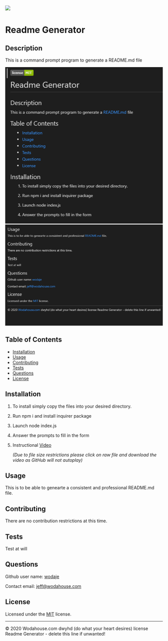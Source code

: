  
![](https://img.shields.io/apm/l/vim-mode)
---
# Readme Generator

## Description 
This is a command prompt program to generate a README.md file

![](snap1.png)
![](snap2.png)

## Table of Contents

* [Installation](#Installation)
* [Usage](#Usage)
* [Contributing](#Contributing)
* [Tests](#Tests)
* [Questions](#Questions)
* [License](#License)



## Installation

1.	To install simply copy the files into your desired directory.

2.	Run npm i and install inquirer package

3. 	Launch node index.js

4.	Answer the prompts to fill in the form

5.  Instructional [Video](ins_vid.mp4) 

    *_(Due to file size restrictions please click on raw file and download the video as GitHub will not autoplay)_*


## Usage 

This is to be able to genearte a consistent and professional README.md file.

## Contributing

There are no contribution restrictions at this time.

## Tests

Test at will


## Questions

Github user name: [wodaje](https://github.com/wodaje)

Contact email: [jeff@wodahouse.com](mailto:jeff@wodahouse.com)

## License

Licensed under the [MIT](MIT%20License.txt) license.

---

© 2020 Wodahouse.com dwyhd (do what your heart desires) license Readme Generator - delete this line if unwanted!